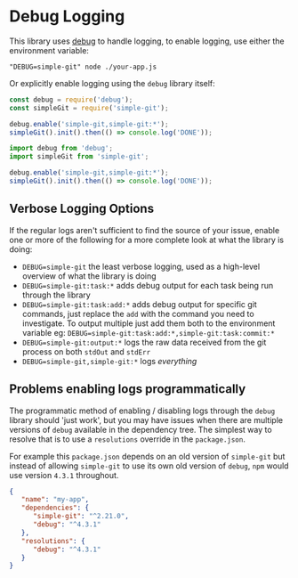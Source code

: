 
# Debug Logging

This library uses [debug](https://www.npmjs.com/package/debug) to handle logging,
to enable logging, use either the environment variable:

```
"DEBUG=simple-git" node ./your-app.js 
``` 

Or explicitly enable logging using the `debug` library itself:

```javascript
const debug = require('debug');
const simpleGit = require('simple-git');

debug.enable('simple-git,simple-git:*');
simpleGit().init().then(() => console.log('DONE'));
``` 


```typescript
import debug from 'debug';
import simpleGit from 'simple-git';

debug.enable('simple-git,simple-git:*');
simpleGit().init().then(() => console.log('DONE'));
``` 

## Verbose Logging Options

If the regular logs aren't sufficient to find the source of your issue, enable one or more of the
following for a more complete look at what the library is doing:

- `DEBUG=simple-git` the least verbose logging, used as a high-level overview of what the library is doing
- `DEBUG=simple-git:task:*` adds debug output for each task being run through the library
- `DEBUG=simple-git:task:add:*` adds debug output for specific git commands, just replace the `add` with
  the command you need to investigate. To output multiple just add them both to the environment
  variable eg: `DEBUG=simple-git:task:add:*,simple-git:task:commit:*`
- `DEBUG=simple-git:output:*` logs the raw data received from the git process on both `stdOut` and `stdErr`
- `DEBUG=simple-git,simple-git:*` logs _everything_ 

## Problems enabling logs programmatically 

The programmatic method of enabling / disabling logs through the `debug` library should 'just work',
but you may have issues when there are multiple versions of `debug` available in the dependency tree.
The simplest way to resolve that is to use a `resolutions` override in the `package.json`.

For example this `package.json` depends on an old version of `simple-git` but instead of allowing
`simple-git` to use its own old version of `debug`, `npm` would use version `4.3.1` throughout.

```json
{
   "name": "my-app",
   "dependencies": {
      "simple-git": "^2.21.0",
      "debug": "^4.3.1"
   },
   "resolutions": {
      "debug": "^4.3.1"
   }
}
```
